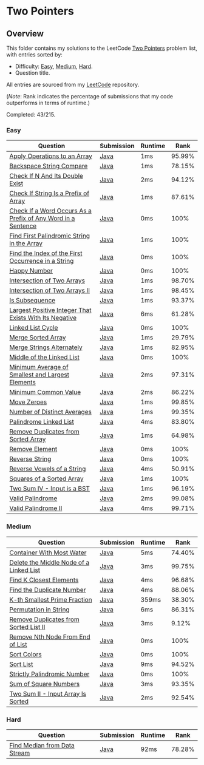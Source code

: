 # Two Pointers

## Overview
This folder contains my solutions to the LeetCode [Two Pointers](https://leetcode.com/problem-list/two-pointers/) problem list,
with entries sorted by:
- Difficulty: [Easy](#easy), [Medium](#medium), [Hard](#hard).
- Question title.

All entries are sourced from my [LeetCode](https://github.com/shumarb/leetcode) repository.

(*Note*: Rank indicates the percentage of submissions that my code outperforms in terms of runtime.)

Completed: 43/215.

### Easy
| Question                                                                                                                                                    | Submission                                                                                                                  | Runtime | Rank   |
|-------------------------------------------------------------------------------------------------------------------------------------------------------------|-----------------------------------------------------------------------------------------------------------------------------|---------|--------|
| [Apply Operations to an Array](https://leetcode.com/problems/apply-operations-to-an-array/description/)                                                     | [Java](https://github.com/shumarb/leetcode/blob/main/submissions/java/ApplyOperationsToAnArray.java)                        | 1ms     | 95.99% |
| [Backspace String Compare](https://leetcode.com/problems/backspace-string-compare/description/)                                                             | [Java](https://github.com/shumarb/leetcode/blob/main/submissions/java/BackspaceStringCompare.java)                          | 1ms     | 78.15% |
| [Check If N And Its Double Exist](https://leetcode.com/problems/check-if-n-and-its-double-exist/description)                                                | [Java](https://github.com/shumarb/leetcode/blob/main/submissions/java/CheckIfNAndItsDoubleExist.java)                       | 2ms     | 94.12% |
| [Check If String Is a Prefix of Array](https://leetcode.com/problems/check-if-string-is-a-prefix-of-array/description/)                                     | [Java](https://github.com/shumarb/leetcode/blob/main/submissions/java/CheckIfStringIsAPrefixOfArray.java)                   | 1ms     | 87.61% |
| [Check If a Word Occurs As a Prefix of Any Word in a Sentence](https://leetcode.com/problems/counting-words-with-a-given-prefix/description/)               | [Java](https://github.com/shumarb/leetcode/blob/main/submissions/java/CountingWordsWithAGivenPrefix.java)                   | 0ms     | 100%   |
| [Find First Palindromic String in the Array](https://leetcode.com/problems/find-all-numbers-disappeared-in-an-array/description/)                           | [Java](https://github.com/shumarb/leetcode/blob/main/submissions/java/FindFirstPalindromicStringInTheArray.java)            | 1ms     | 100%   |
| [Find the Index of the First Occurrence in a String](https://leetcode.com/problems/find-the-index-of-the-first-occurrence-in-a-string/)                     | [Java](https://github.com/shumarb/leetcode/blob/main/submissions/java/FindTheIndexOfTheFirstOccurrenceInAString.java)       | 0ms     | 100%   |
| [Happy Number](https://leetcode.com/problems/happy-number/description/)                                                                                     | [Java](https://github.com/shumarb/leetcode/blob/main/submissions/java/HappyNumber.java)                                     | 0ms     | 100%   |
| [Intersection of Two Arrays](https://leetcode.com/problems/intersection-of-two-arrays/description/)                                                         | [Java](https://github.com/shumarb/leetcode/blob/main/submissions/java/IntersectionofTwoArrays.java)                         | 1ms     | 98.70% |
| [Intersection of Two Arrays II](https://leetcode.com/problems/intersection-of-two-arrays-ii/description/)                                                   | [Java](https://github.com/shumarb/leetcode/blob/main/submissions/java/IntersectionofTwoArrays.java)                         | 1ms     | 98.45% |
| [Is Subsequence](https://leetcode.com/problems/is-subsequence/description/)                                                                                 | [Java](https://github.com/shumarb/leetcode/blob/main/submissions/java/IsSubsequence.java)                                   | 1ms     | 93.37% |
| [Largest Positive Integer That Exists With Its Negative](https://leetcode.com/problems/largest-positive-integer-that-exists-with-its-negative/description/) | [Java](https://github.com/shumarb/leetcode/blob/main/submissions/java/LargestPositiveIntegerThatExistsWithItsNegative.java) | 6ms     | 61.28% |
| [Linked List Cycle](https://leetcode.com/problems/linked-list-cycle/description/)                                                                           | [Java](https://github.com/shumarb/leetcode/blob/main/submissions/java/LinkedListCycle.java)                                 | 0ms     | 100%   |
| [Merge Sorted Array](https://leetcode.com/problems/merge-sorted-array/description/)                                                                         | [Java](https://github.com/shumarb/leetcode/blob/main/submissions/java/MergeSortedArray.java)                                | 1ms     | 29.79% |
| [Merge Strings Alternately](https://leetcode.com/problems/merge-strings-alternately/description/)                                                           | [Java](https://github.com/shumarb/leetcode/blob/main/submissions/java/MergeStringsAlternately.java)                         | 1ms     | 82.95% |
| [Middle of the Linked List](https://leetcode.com/problems/middle-of-the-linked-list/description/)                                                           | [Java](https://github.com/shumarb/leetcode/blob/main/submissions/java/MiddleOfTheLinkedList.java)                           | 0ms     | 100%   |
| [Minimum Average of Smallest and Largest Elements](https://leetcode.com/problems/minimum-average-of-smallest-and-largest-elements/description/)             | [Java](https://github.com/shumarb/leetcode/blob/main/submissions/java/MinimumAverageOfSmallestAndLargestElements.java)      | 2ms     | 97.31% |
| [Minimum Common Value](https://leetcode.com/problems/minimum-common-value/description/)                                                                     | [Java](https://github.com/shumarb/leetcode/blob/main/submissions/java/MinimumCommonValue.java)                              | 2ms     | 86.22% |
| [Move Zeroes](https://leetcode.com/problems/move-zeroes/description/)                                                                                       | [Java](https://github.com/shumarb/leetcode/blob/main/submissions/java/MoveZeroes.java)                                      | 1ms     | 99.85% |
| [Number of Distinct Averages](https://leetcode.com/problems/number-of-distinct-averages/description/)                                                       | [Java](https://github.com/shumarb/leetcode/blob/main/submissions/java/NumberOfDistinctAverages.java)                        | 1ms     | 99.35% |
| [Palindrome Linked List](https://leetcode.com/problems/palindrome-linked-list/description/)                                                                 | [Java](https://github.com/shumarb/leetcode/blob/main/submissions/java/PalindromeLinkedList.java)                            | 4ms     | 83.80% |
| [Remove Duplicates from Sorted Array](https://leetcode.com/problems/remove-duplicates-from-sorted-array/description/)                                       | [Java](https://github.com/shumarb/leetcode/blob/main/submissions/java/RemoveDuplicatesFromSortedArray.java)                 | 1ms     | 64.98% |
| [Remove Element](https://leetcode.com/problems/remove-element/description/)                                                                                 | [Java](https://github.com/shumarb/leetcode/blob/main/submissions/java/RemoveElement.java)                                   | 0ms     | 100%   |
| [Reverse String](https://leetcode.com/problems/reverse-string/description/)                                                                                 | [Java](https://github.com/shumarb/leetcode/blob/main/submissions/java/ReverseString.java)                                   | 0ms     | 100%   |
| [Reverse Vowels of a String](https://leetcode.com/problems/reverse-vowels-of-a-string/description/)                                                         | [Java](https://github.com/shumarb/leetcode/blob/main/submissions/java/ReverseVowelsOfAString.java)                          | 4ms     | 50.91% |
| [Squares of a Sorted Array](https://leetcode.com/problems/squares-of-a-sorted-array/description/)                                                           | [Java](https://github.com/shumarb/leetcode/blob/main/submissions/java/SquaresOfASortedArray.java)                           | 1ms     | 100%   |
| [Two Sum IV - Input is a BST](https://leetcode.com/problems/two-sum-iv-input-is-a-bst/description/)                                                         | [Java](https://github.com/shumarb/leetcode/blob/main/submissions/java/TwoSumFourInputIsABST.java)                           | 1ms     | 96.19% |
| [Valid Palindrome](https://leetcode.com/problems/valid-palindrome/description/)                                                                             | [Java](https://github.com/shumarb/leetcode/blob/main/submissions/java/ValidPalindrome.java)                                 | 2ms     | 99.08% |
| [Valid Palindrome II](https://leetcode.com/problems/valid-palindrome-ii/description/)                                                                       | [Java](https://github.com/shumarb/leetcode/blob/main/submissions/java/ValidPalindromeTwo.java)                              | 4ms     | 99.71% |

### Medium
| Question                                                                                                                      | Submission                                                                                                    | Runtime | Rank   |
|-------------------------------------------------------------------------------------------------------------------------------|---------------------------------------------------------------------------------------------------------------|---------|--------|
| [Container With Most Water](https://leetcode.com/problems/container-with-most-water/description/)                             | [Java](https://github.com/shumarb/leetcode/blob/main/submissions/java/ContainerWithMostWater.java)            | 5ms     | 74.40% |
| [Delete the Middle Node of a Linked List](https://leetcode.com/problems/delete-the-middle-node-of-a-linked-list/description/) | [Java](https://github.com/shumarb/leetcode/blob/main/submissions/java/DeleteTheMiddleNodeOfALinkedList.java)  | 3ms     | 99.75% |
| [Find K Closest Elements](https://leetcode.com/problems/find-k-closest-elements/description/)                                 | [Java](https://github.com/shumarb/leetcode/blob/main/submissions/java/FindKClosestElements.java)              | 4ms     | 96.68% |
| [Find the Duplicate Number](https://leetcode.com/problems/find-the-duplicate-number/description/)                             | [Java](https://github.com/shumarb/leetcode/blob/main/submissions/java/FindTheDuplicateNumber.java)            | 4ms     | 88.06% |
| [K-th Smallest Prime Fraction](https://leetcode.com/problems/k-th-smallest-prime-fraction/description/)                       | [Java](https://github.com/shumarb/leetcode/blob/main/submissions/java/KthSmallestPrimeFaction.java)           | 359ms   | 38.30% |
| [Permutation in String](https://leetcode.com/problems/permutation-in-string/description/)                                     | [Java](https://github.com/shumarb/leetcode/blob/main/submissions/java/PermutationInString.java)               | 6ms     | 86.31% |
| [Remove Duplicates from Sorted List II](https://leetcode.com/problems/remove-duplicates-from-sorted-list-ii/description/)     | [Java](https://github.com/shumarb/leetcode/blob/main/submissions/java/RemoveDuplicatesFromSortedListTwo.java) | 3ms     | 9.12%  |
| [Remove Nth Node From End of List](https://leetcode.com/problems/remove-nth-node-from-end-of-list/description/)               | [Java](https://github.com/shumarb/leetcode/blob/main/submissions/java/RemoveNthNodeFromEndOfList.java)        | 0ms     | 100%   |
| [Sort Colors](https://leetcode.com/problems/sort-colors/description/)                                                         | [Java](https://github.com/shumarb/leetcode/blob/main/submissions/java/SortColors.java)                        | 0ms     | 100%   |
| [Sort List](https://leetcode.com/problems/remove-duplicates-from-sorted-list/description/)                                    | [Java](https://github.com/shumarb/leetcode/blob/main/submissions/java/SortList.java)                          | 9ms     | 94.52% |
| [Strictly Palindromic Number](https://leetcode.com/problems/strictly-palindromic-number/description/)                         | [Java](https://github.com/shumarb/leetcode/blob/main/submissions/java/StrictlyPalindromicNumber.java)         | 0ms     | 100%   |
| [Sum of Square Numbers](https://leetcode.com/problems/sum-of-square-numbers/description/)                                     | [Java](https://github.com/shumarb/leetcode/blob/main/submissions/java/SumOfSquareNumbers.java)                | 3ms     | 93.35% |
| [Two Sum II - Input Array Is Sorted](https://leetcode.com/problems/two-sum-ii-input-array-is-sorted/description/)             | [Java](https://github.com/shumarb/leetcode/blob/main/submissions/java/TwoSumTwoInputArrayIsSorted.java)       | 2ms     | 92.54% |

### Hard
| Question                                                                                                | Submission                                                                               | Runtime | Rank   |
|---------------------------------------------------------------------------------------------------------|------------------------------------------------------------------------------------------|---------|--------|
| [Find Median from Data Stream](https://leetcode.com/problems/find-median-from-data-stream/description/) | [Java](https://github.com/shumarb/leetcode/blob/main/submissions/java/MedianFinder.java) | 92ms    | 78.28% |
